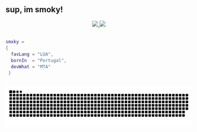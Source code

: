 ## sup, im smoky!
<div align="center">
  <a href="https://github.com/yk0ms">
  <img height="180em" src="https://github-readme-stats.vercel.app/api?username=yk0ms&show_icons=true&theme=github_dark&include_all_commits=true&count_private=true"/>
  <img height="180em" src="https://github-readme-stats.vercel.app/api/top-langs/?username=yk0ms&layout=compact&langs_count=7&theme=github_dark"/>
</div>

  ##
 
  ```lua
  smxky = 
  {
    favLang = "LUA",
    bornIn  = "Portugal",
    devWhat = "MTA"
   }
   ```
 
  ##
 
  ![Snake animation](https://github.com/yk0ms/yk0ms/blob/output/github-contribution-grid-snake.svg)
 
</div>
